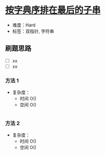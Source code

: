 # [按字典序排在最后的子串](https://leetcode-cn.com/problems/last-substring-in-lexicographical-order/)

- 难度：Hard
- 标签：双指针, 字符串

## 刷题思路

- [ ] xx
- [ ] xx

### 方法 1

- 复杂度：
    - 时间 O()
    - 空间 O()

``` js

```

### 方法 2

- 复杂度：
    - 时间 O()
    - 空间 O()

``` js

```
